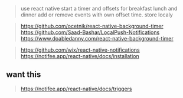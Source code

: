 > use react native
> start a timer and offsets for breakfast lunch and dinner
> add or remove events with own offset time.
> store localy

> https://github.com/ocetnik/react-native-background-timer
> https://github.com/Saad-Bashar/LocalPush-Notifications
> https://www.doabledanny.com/react-native-background-timer

> https://github.com/wix/react-native-notifications
> https://notifee.app/react-native/docs/installation

## want this
> https://notifee.app/react-native/docs/triggers
